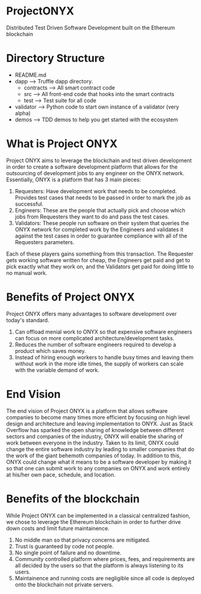 # ProjectONYX
Distributed Test Driven Software Development built on the Ethereum blockchain

# Directory Structure

* README.md
* dapp --> Truffle dapp directory.
	* contracts --> All smart contract code
	* src --> All front-end code that hooks into the smart contracts
	* test --> Test suite for all code
* validator --> Python code to start own instance of a validator (very alpha)
* demos --> TDD demos to help you get started with the ecosystem

# What is Project ONYX

Project ONYX aims to leverage the blockchain and test driven development in order to create a software development platform that allows for the outsourcing of development jobs to any engineer on the ONYX network. Essentially, ONYX is a platform that has 3 main pieces:

1. Requesters: Have development work that needs to be completed. Provides test cases that needs to be passed in order to mark the job as successful.
2. Engineers: These are the people that actually pick and choose which jobs from Requesters they want to do and pass the test cases.
3. Validators: These people run software on their system that queries the ONYX network for completed work by the Engineers and validates it against the test cases in order to guarantee compliance with all of the Requesters parameters.

Each of these players gains something from this transaction. The Requester gets working software written for cheap, the Engineers get paid and get to pick exactly what they work on, and the Validators get paid for doing little to no manual work.

# Benefits of Project ONYX

Project ONYX offers many advantages to software development over today's standard.

1. Can offload menial work to ONYX so that expensive software engineers can focus on more complicated architecture/development tasks.
2. Reduces the number of software engineers required to develop a product which saves money.
3. Instead of hiring enough workers to handle busy times and leaving them without work in the more idle times, the supply of workers can scale with the variable demand of work.

# End Vision

The end vision of Project ONYX is a platform that allows software companies to become many times more efficient by focusing on high level design and architecture and leaving implementation to ONYX. Just as Stack Overflow has sparked the open sharing of knowledge between different sectors and companies of the industry, ONYX will enable the sharing of work between everyone in the industry. Taken to its limit, ONYX could change the entire software industry by leading to smaller companies that do the work of the giant behemoth companies of today. In addition to this, ONYX could change what it means to be a software developer by making it so that one can submit work to any companies on ONYX and work entirely at his/her own pace, schedule, and location.

# Benefits of the blockchain

While Project ONYX can be implemented in a classical centralized fashion, we chose to leverage the Ethereum blockchain in order to further drive down costs and limit future maintainence.

1. No middle man so that privacy concerns are mitigated.
2. Trust is guaranteed by code not people.
3. No single point of failure and no downtime.
4. Community controlled platform where prices, fees, and requirements are all decided by the users so that the platform is always listening to its users.
5. Maintainence and running costs are negligible since all code is deployed onto the blockchain not private servers.
